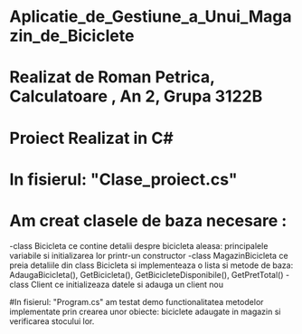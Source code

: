 # Aplicatie_de_Gestiune_a_Unui_Magazin_de_Biciclete
# Realizat de Roman Petrica, Calculatoare , An 2, Grupa 3122B
# Proiect Realizat in C#
# In fisierul: "Clase_proiect.cs"
# Am creat clasele de baza necesare : 
-class Bicicleta ce contine detalii despre bicicleta aleasa: principalele variabile si initializarea lor printr-un constructor
-class MagazinBicicleta ce preia detaliile din class Bicicleta si implementeaza o lista si metode de baza: AdaugaBicicleta(), GetBicicleta(), GetBicicleteDisponibile(),  GetPretTotal()
-class Client ce initializeaza datele si adauga un client nou

#In fisierul: "Program.cs" am testat demo functionalitatea metodelor implementate prin crearea unor obiecte: biciclete adaugate in magazin si verificarea stocului lor.

